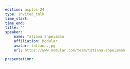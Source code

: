 ```yaml
---
edition: asplos-24
type: invited_talk
time_start: 
time_end: 
title: ""
speaker:
    name: Tatiana Shpeisman 
    affiliation: Modular 
    avatar: tatiana.jpg  
    url: https://www.modular.com/team/tatiana-shpeisman

presentation: 
---
```

